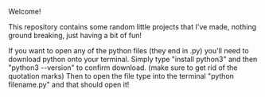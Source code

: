 Welcome!

This repository contains some random little projects that I've made, nothing ground breaking, just having a bit of fun!

If you want to open any of the python files (they end in .py) you'll need to download python onto your terminal.
Simply type "install python3" and then "python3 --version" to confirm download. (make sure to get rid of the quotation marks)
Then to open the file type into the terminal "python filename.py" and that should open it!
